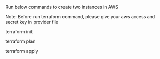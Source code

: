 Run below commands to create two instances in AWS

Note: Before run terraform command, please give your aws access and secret key in provider file

terraform init

terraform plan

terraform apply
